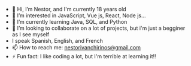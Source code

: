 - 👋 Hi, I’m Nestor, and I'm currently 18 years old
- 👀 I’m interested in JavaScript, Vue js, React, Node js...
- 🌱 I’m currently learning Java, SQL, and Python
- 💞️ I’m looking to collaborate on a lot of projects, but i'm just a begginer as I see myself
- I speak Spanish, English, and French
- 📫 How to reach me: nestorivanchirinos@gmail.com
- ⚡ Fun fact: I like coding a lot, but I'm terrible at learning it!!

<!---
NestorCoding55/NestorCoding55 is a ✨ special ✨ repository because its `README.md` (this file) appears on your GitHub profile.
You can click the Preview link to take a look at your changes.
--->
